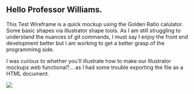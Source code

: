 <h2>Hello Professor Williams.</h2>

This Test Wireframe is a quick mockup using the Golden Ratio calulator. Some basic shapes via illustrator shape tools.
As I am still struggling to understand the nuances of git commands, I must say I enjoy the front end development better
but I am working to get a better grasp of the programmimg side. 

I was curious to whether you'll illustrate how to make our Illustrator mockups web functional?... as I had some trouble 
exporting the file as a HTML document.

<img src=http://web.njit.edu/~faison/is117/testmockup.jpg>
